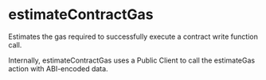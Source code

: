 # estimateContractGas

Estimates the gas required to successfully execute a contract write function call.

Internally, estimateContractGas uses a Public Client to call the estimateGas action with ABI-encoded data.
